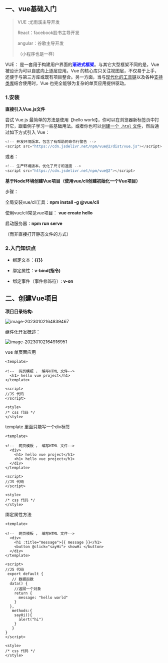 ## 一、vue基础入门

> VUE :尤雨溪主导开发
>
> React：facebook脸书主导开发
>
> angular：谷歌主导开发
>
> （小程序也是一样）

VUE： 是一套用于构建用户界面的<font color='blue'>**渐进式框架**</font>。与其它大型框架不同的是，Vue 被设计为可以自底向上逐层应用。Vue 的核心库只关注视图层，不仅易于上手，还便于与第三方库或既有项目整合。另一方面，当与[现代化的工具链](https://v2.cn.vuejs.org/v2/guide/single-file-components.html)以及各种[支持类库](https://github.com/vuejs/awesome-vue#libraries--plugins)结合使用时，Vue 也完全能够为复杂的单页应用提供驱动。

### 1.安装

**直接引入Vue.js文件**

尝试 Vue.js 最简单的方法是使用【hello world】，你可以在浏览器新标签页中打开它，跟着例子学习一些基础用法。或者你也可以[创建一个 `.html` 文件](https://github.com/vuejs/v2.vuejs.org/blob/master/src/v2/examples/vue-20-hello-world/index.html)，然后通过如下方式引入 Vue：

```js
<!-- 开发环境版本，包含了有帮助的命令行警告 -->
<script src="https://cdn.jsdelivr.net/npm/vue@2/dist/vue.js"></script>
```

或者：

```js
<!-- 生产环境版本，优化了尺寸和速度 -->
<script src="https://cdn.jsdelivr.net/npm/vue@2"></script>
```



**基于Node环境创建Vue项目（使用vue/cli创建初始化一个Vue项目）**

步骤：

全局安装vue/cli工具：**npm install -g @vue/cli**

使用vue/cli常见vue项目： **vue create hello**

启动服务器：**npm run serve**

（而非直接打开静态文件的方式）

### 2.入门知识点

- 绑定文本：**{{}}**

- 绑定属性：**v-bind(指令)**

- 绑定事件（事件修饰符）: **v-on**

## 二、创建Vue项目

**项目目录结构:**

![image-20230102164839467](markdown-img/index.assets/image-20230102164839467.png)



组件化开发概述：

![image-20230102164916951](markdown-img/index.assets/image-20230102164916951.png)



vue 单页面应用

```vue
<template>

<!--  网页模板 ， 编写HTML 文件-->
  <h1> hello vue project</h1>
</template>

<script>
//JS 代码
</script>

<style>
/* css 代码 */
</style>
```

template 里面只能写一个div标签

```vue
<template>

<!--  网页模板 ， 编写HTML 文件-->
  <div>
    <h1> hello vue project</h1>
    <h1> hello vue project</h1>
  </div>
</template>

<script>
//JS 代码
</script>

<style>
/* css 代码 */
</style>
```

绑定属性方法

```vue
<template>

<!--  网页模板 ， 编写HTML 文件-->
  <div>
    <h1 :title="message">{{ message }}</h1>
    <button @click="sayHi"> showHi </button>
  </div>
</template>

<script>
//JS 代码
 export default {
   // 数据函数
  data() {
    //返回一个对象
    return {
      message: "hello world"
    }
  },
   methods:{
    sayHi(){
      alert("hi")
    }
   }
}
</script>

<style>
/* css 代码 */
</style>
```

